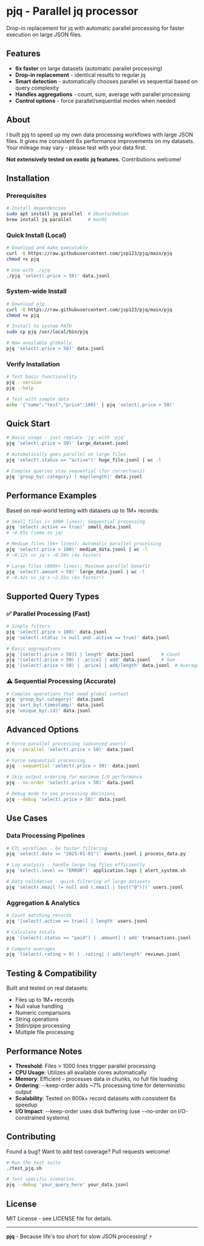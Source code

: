 # pjq - Parallel jq processor

Drop-in replacement for jq with automatic parallel processing for faster execution on large JSON files.

## Features

- **6x faster** on large datasets (automatic parallel processing)
- **Drop-in replacement** - identical results to regular jq
- **Smart detection** - automatically chooses parallel vs sequential based on query complexity
- **Handles aggregations** - count, sum, average with parallel processing
- **Control options** - force parallel/sequential modes when needed

## About

I built pjq to speed up my own data processing workflows with large JSON files. It gives me consistent 6x performance improvements on my datasets. Your mileage may vary - please test with your data first.

**Not extensively tested on exotic jq features.** Contributions welcome!

## Installation

### Prerequisites
```bash
# Install dependencies
sudo apt install jq parallel  # Ubuntu/Debian
brew install jq parallel      # macOS
```

### Quick Install (Local)
```bash
# Download and make executable
curl -O https://raw.githubusercontent.com/jsp123/pjq/main/pjq
chmod +x pjq

# Use with ./pjq
./pjq 'select(.price > 50)' data.jsonl
```

### System-wide Install
```bash
# Download pjq
curl -O https://raw.githubusercontent.com/jsp123/pjq/main/pjq
chmod +x pjq

# Install to system PATH
sudo cp pjq /usr/local/bin/pjq

# Now available globally
pjq 'select(.price > 50)' data.jsonl
```

### Verify Installation
```bash
# Test basic functionality
pjq --version
pjq --help

# Test with sample data
echo '{"name":"test","price":100}' | pjq 'select(.price > 50)'
```

## Quick Start

```bash
# Basic usage - just replace 'jq' with 'pjq'
pjq 'select(.price > 50)' large_dataset.jsonl

# Automatically goes parallel on large files
pjq 'select(.status == "active")' huge_file.jsonl | wc -l

# Complex queries stay sequential (for correctness)
pjq 'group_by(.category) | map(length)' data.jsonl
```

## Performance Examples

Based on real-world testing with datasets up to 1M+ records:

```bash
# Small files (< 1000 lines): Sequential processing
pjq 'select(.active == true)' small_data.jsonl
# ~0.05s (same as jq)

# Medium files (5k+ lines): Automatic parallel processing  
pjq 'select(.price > 100)' medium_data.jsonl | wc -l
# ~0.12s vs jq's ~0.50s (4x faster)

# Large files (800k+ lines): Maximum parallel benefit
pjq 'select(.amount > 50)' large_data.jsonl | wc -l
# ~0.42s vs jq's ~2.55s (6x faster!)
```

## Supported Query Types

### ✅ Parallel Processing (Fast)

```bash
# Simple filters
pjq 'select(.price > 100)' data.jsonl
pjq 'select(.status != null and .active == true)' data.jsonl

# Basic aggregations  
pjq '[select(.price > 50)] | length' data.jsonl          # Count
pjq '[select(.price > 50) | .price] | add' data.jsonl    # Sum
pjq '[select(.price > 50) | .price] | add/length' data.jsonl  # Average
```

### ⚠️ Sequential Processing (Accurate)

```bash
# Complex operations that need global context
pjq 'group_by(.category)' data.jsonl
pjq 'sort_by(.timestamp)' data.jsonl  
pjq 'unique_by(.id)' data.jsonl
```

## Advanced Options

```bash
# Force parallel processing (advanced users)
pjq --parallel 'select(.price > 50)' data.jsonl

# Force sequential processing  
pjq --sequential 'select(.price > 50)' data.jsonl

# Skip output ordering for maximum I/O performance
pjq --no-order 'select(.price > 50)' data.jsonl

# Debug mode to see processing decisions
pjq --debug 'select(.price > 50)' data.jsonl
```

## Use Cases

### Data Processing Pipelines
```bash
# ETL workflows - 6x faster filtering
pjq 'select(.date >= "2025-01-01")' events.jsonl | process_data.py

# Log analysis - handle large log files efficiently  
pjq 'select(.level == "ERROR")' application.logs | alert_system.sh

# Data validation - quick filtering of large datasets
pjq 'select(.email != null and (.email | test("@")))' users.jsonl
```

### Aggregation & Analytics
```bash
# Count matching records
pjq '[select(.active == true)] | length' users.jsonl

# Calculate totals
pjq '[select(.status == "paid") | .amount] | add' transactions.jsonl

# Compute averages  
pjq '[select(.rating > 0) | .rating] | add/length' reviews.jsonl
```

## Testing & Compatibility

Built and tested on real datasets:
- Files up to 1M+ records
- Null value handling  
- Numeric comparisons
- String operations
- Stdin/pipe processing
- Multiple file processing

## Performance Notes

- **Threshold**: Files > 1000 lines trigger parallel processing
- **CPU Usage**: Utilizes all available cores automatically  
- **Memory**: Efficient - processes data in chunks, no full file loading
- **Ordering**: --keep-order adds ~7% processing time for deterministic output
- **Scalability**: Tested on 800k+ record datasets with consistent 6x speedup
- **I/O Impact**: --keep-order uses disk buffering (use --no-order on I/O-constrained systems)

## Contributing

Found a bug? Want to add test coverage? Pull requests welcome!

```bash
# Run the test suite
./test_pjq.sh

# Test specific scenarios
pjq --debug 'your_query_here' your_data.jsonl
```

## License

MIT License - see LICENSE file for details.

---

**pjq** - Because life's too short for slow JSON processing! ⚡
